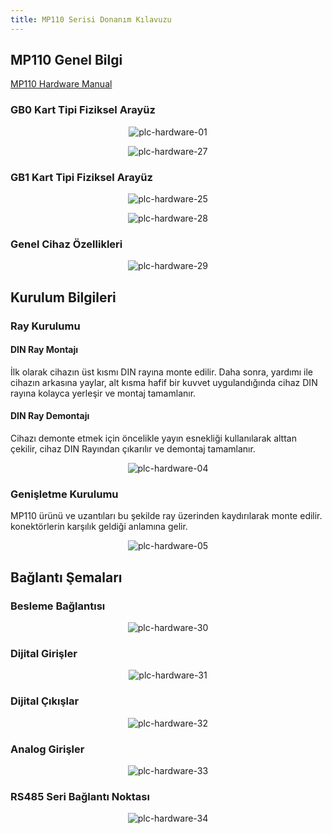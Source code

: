 ```yaml
---
title: MP110 Serisi Donanım Kılavuzu
---
```


## MP110 Genel Bilgi

[MP110 Hardware Manual](https://www.mikrodev.com/wp-content/uploads/2023/03/MIKRODEV_HM_MP110.pdf)

### GB0 Kart Tipi Fiziksel Arayüz

<center>

![plc-hardware-01](/img/plc-hardware-01.png)

</center>

<center>

![plc-hardware-27](/img/plc-hardware-27.png)

</center>

### GB1 Kart Tipi Fiziksel Arayüz

<center>

![plc-hardware-25](/img/plc-hardware-25.png)

</center>

<center>

![plc-hardware-28](/img/plc-hardware-28.png)

</center>


### Genel Cihaz Özellikleri

<center>

![plc-hardware-29](/img/plc-hardware-29.png)

</center>

## Kurulum Bilgileri

### Ray Kurulumu

#### DIN Ray Montajı
İlk olarak cihazın üst kısmı DIN rayına monte edilir. Daha sonra, yardımı ile
cihazın arkasına yaylar, alt kısma hafif bir kuvvet uygulandığında cihaz
DIN rayına kolayca yerleşir ve montaj tamamlanır.

#### DIN Ray Demontajı
Cihazı demonte etmek için öncelikle yayın esnekliği kullanılarak alttan çekilir,
cihaz DIN Rayından çıkarılır ve demontaj tamamlanır.

<center>

![plc-hardware-04](/img/plc-hardware-04.png)

</center>

### Genişletme Kurulumu

MP110 ürünü ve uzantıları bu şekilde ray üzerinden kaydırılarak monte edilir.
konektörlerin karşılık geldiği anlamına gelir.

<center>

![plc-hardware-05](/img/plc-hardware-05.png)

</center>

## Bağlantı Şemaları

### Besleme Bağlantısı

<center>

![plc-hardware-30](/img/plc-hardware-30.png)

</center>

### Dijital Girişler

<center>

![plc-hardware-31](/img/plc-hardware-31.png)

</center>

### Dijital Çıkışlar

<center>

![plc-hardware-32](/img/plc-hardware-32.png)

</center>

### Analog Girişler

<center>

![plc-hardware-33](/img/plc-hardware-33.png)

</center>

### RS485 Seri Bağlantı Noktası

<center>

![plc-hardware-34](/img/plc-hardware-34.png)

</center>